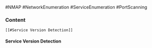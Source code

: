 #NMAP #NetworkEnumeration #ServiceEnumeration #PortScanning 

### Content
	[[#Service Version Detection]]

#### Service Version Detection
